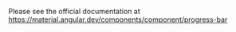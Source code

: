 Please see the official documentation at https://material.angular.dev/components/component/progress-bar

